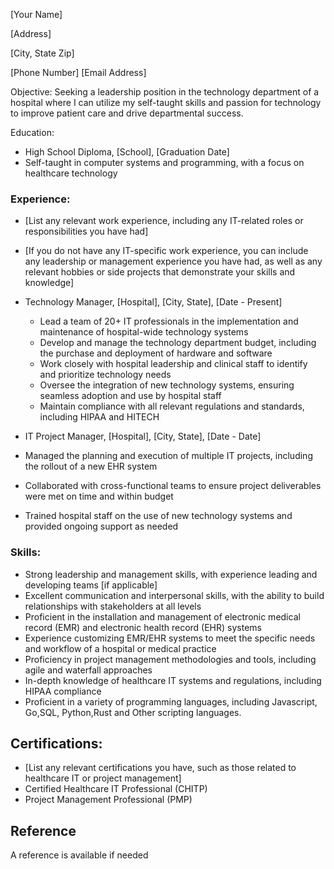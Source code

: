 [Your Name]

[Address]

[City, State Zip]

[Phone Number]
[Email Address]

Objective: Seeking a leadership position in the technology department of a hospital where I can utilize my self-taught skills and passion for technology to improve patient care and drive departmental success.

Education:

- High School Diploma, [School], [Graduation Date]
- Self-taught in computer systems and programming, with a focus on healthcare technology

### Experience:

- [List any relevant work experience, including any IT-related roles or responsibilities you have had]
- [If you do not have any IT-specific work experience, you can include any leadership or management experience you have had, as well as any relevant hobbies or side projects that demonstrate your skills and knowledge]

- Technology Manager, [Hospital], [City, State], [Date - Present]

  - Lead a team of 20+ IT professionals in the implementation and maintenance of hospital-wide technology systems
  - Develop and manage the technology department budget, including the purchase and deployment of hardware and software
  - Work closely with hospital leadership and clinical staff to identify and prioritize technology needs
  - Oversee the integration of new technology systems, ensuring seamless adoption and use by hospital staff
  - Maintain compliance with all relevant regulations and standards, including HIPAA and HITECH

- IT Project Manager, [Hospital], [City, State], [Date - Date]

 - Managed the planning and execution of multiple IT projects, including the rollout of a new EHR system
 -  Collaborated with cross-functional teams to ensure project deliverables were met on time and within budget
 -  Trained hospital staff on the use of new technology systems and provided ongoing support as needed
### Skills:

- Strong leadership and management skills, with experience leading and developing teams [if applicable]
- Excellent communication and interpersonal skills, with the ability to build relationships with stakeholders at all levels
- Proficient in the installation and management of electronic medical record (EMR) and electronic health record (EHR) systems
- Experience customizing EMR/EHR systems to meet the specific needs and workflow of a hospital or medical practice
- Proficiency in project management methodologies and tools, including agile and waterfall approaches
- In-depth knowledge of healthcare IT systems and regulations, including HIPAA compliance
- Proficient in a variety of programming languages, including Javascript, Go,SQL, Python,Rust and Other scripting languages.

## Certifications:

- [List any relevant certifications you have, such as those related to healthcare IT or project management]
- Certified Healthcare IT Professional (CHITP)
- Project Management Professional (PMP)

## Reference 
A reference is available if needed
